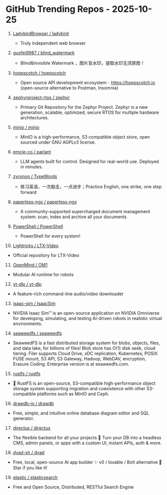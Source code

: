 # GitHub Trending Repos - 2025-10-25

1. [LadybirdBrowser /    ladybird](https://github.com/LadybirdBrowser/ladybird)
   - Truly independent web browser

2. [guofei9987 /    blind_watermark](https://github.com/guofei9987/blind_watermark)
   - Blind&Invisible Watermark ，图片盲水印，提取水印无须原图！

3. [hoppscotch /    hoppscotch](https://github.com/hoppscotch/hoppscotch)
   - Open source API development ecosystem - https://hoppscotch.io (open-source alternative to Postman, Insomnia)

4. [zephyrproject-rtos /    zephyr](https://github.com/zephyrproject-rtos/zephyr)
   - Primary Git Repository for the Zephyr Project. Zephyr is a new generation, scalable, optimized, secure RTOS for multiple hardware architectures.

5. [minio /    minio](https://github.com/minio/minio)
   - MinIO is a high-performance, S3 compatible object store, open sourced under GNU AGPLv3 license.

6. [emcie-co /    parlant](https://github.com/emcie-co/parlant)
   - LLM agents built for control. Designed for real-world use. Deployed in minutes.

7. [zyronon /    TypeWords](https://github.com/zyronon/TypeWords)
   - 练习英语，一次敲击，一点进步；Practice English, one strike, one step forward

8. [paperless-ngx /    paperless-ngx](https://github.com/paperless-ngx/paperless-ngx)
   - A community-supported supercharged document management system: scan, index and archive all your documents

9. [PowerShell /    PowerShell](https://github.com/PowerShell/PowerShell)
   - PowerShell for every system!

10. [Lightricks /    LTX-Video](https://github.com/Lightricks/LTX-Video)
   - Official repository for LTX-Video

11. [OpenMind /    OM1](https://github.com/OpenMind/OM1)
   - Modular AI runtime for robots

12. [yt-dlp /    yt-dlp](https://github.com/yt-dlp/yt-dlp)
   - A feature-rich command-line audio/video downloader

13. [isaac-sim /    IsaacSim](https://github.com/isaac-sim/IsaacSim)
   - NVIDIA Isaac Sim™ is an open-source application on NVIDIA Omniverse for developing, simulating, and testing AI-driven robots in realistic virtual environments.

14. [seaweedfs /    seaweedfs](https://github.com/seaweedfs/seaweedfs)
   - SeaweedFS is a fast distributed storage system for blobs, objects, files, and data lake, for billions of files! Blob store has O(1) disk seek, cloud tiering. Filer supports Cloud Drive, xDC replication, Kubernetes, POSIX FUSE mount, S3 API, S3 Gateway, Hadoop, WebDAV, encryption, Erasure Coding. Enterprise version is at seaweedfs.com.

15. [rustfs /    rustfs](https://github.com/rustfs/rustfs)
   - 🚀 RustFS is an open-source, S3-compatible high-performance object storage system supporting migration and coexistence with other S3-compatible platforms such as MinIO and Ceph.

16. [drawdb-io /    drawdb](https://github.com/drawdb-io/drawdb)
   - Free, simple, and intuitive online database diagram editor and SQL generator.

17. [directus /    directus](https://github.com/directus/directus)
   - The flexible backend for all your projects 🐰 Turn your DB into a headless CMS, admin panels, or apps with a custom UI, instant APIs, auth & more.

18. [dyad-sh /    dyad](https://github.com/dyad-sh/dyad)
   - Free, local, open-source AI app builder ✨ v0 / lovable / Bolt alternative 🌟 Star if you like it!

19. [elastic /    elasticsearch](https://github.com/elastic/elasticsearch)
   - Free and Open Source, Distributed, RESTful Search Engine

